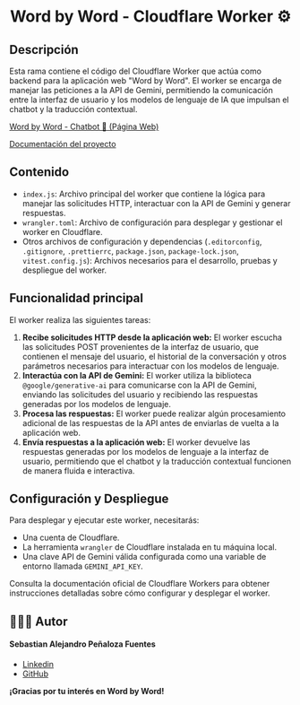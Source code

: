 # <p align="center"> Word by Word - Cloudflare Worker ⚙️ </p>

## Descripción

Esta rama contiene el código del Cloudflare Worker que actúa como backend para la aplicación web "Word by Word". El worker se encarga de manejar las peticiones a la API de Gemini, permitiendo la comunicación entre la interfaz de usuario y los modelos de lenguaje de IA que impulsan el chatbot y la traducción contextual.

[Word by Word - Chatbot 🤖 (Página Web)](https://prompting-dy5.pages.dev/)

[Documentación del proyecto](https://docs.google.com/document/d/1ESBL2dXL67NWDc-PvoMXIfv_VOD1H1dkvOiEOUKysPE/edit?usp=sharing)

## Contenido

- `index.js`: Archivo principal del worker que contiene la lógica para manejar las solicitudes HTTP, interactuar con la API de Gemini y generar respuestas.
- `wrangler.toml`: Archivo de configuración para desplegar y gestionar el worker en Cloudflare.
- Otros archivos de configuración y dependencias (`.editorconfig`, `.gitignore`, `.prettierrc`, `package.json`, `package-lock.json`, `vitest.config.js`): Archivos necesarios para el desarrollo, pruebas y despliegue del worker.

## Funcionalidad principal

El worker realiza las siguientes tareas:

1. **Recibe solicitudes HTTP desde la aplicación web:** El worker escucha las solicitudes POST provenientes de la interfaz de usuario, que contienen el mensaje del usuario, el historial de la conversación y otros parámetros necesarios para interactuar con los modelos de lenguaje.
2. **Interactúa con la API de Gemini:** El worker utiliza la biblioteca `@google/generative-ai` para comunicarse con la API de Gemini, enviando las solicitudes del usuario y recibiendo las respuestas generadas por los modelos de lenguaje.
3. **Procesa las respuestas:** El worker puede realizar algún procesamiento adicional de las respuestas de la API antes de enviarlas de vuelta a la aplicación web.
4. **Envía respuestas a la aplicación web:** El worker devuelve las respuestas generadas por los modelos de lenguaje a la interfaz de usuario, permitiendo que el chatbot y la traducción contextual funcionen de manera fluida e interactiva.

## Configuración y Despliegue

Para desplegar y ejecutar este worker, necesitarás:

- Una cuenta de Cloudflare.
- La herramienta `wrangler` de Cloudflare instalada en tu máquina local.
- Una clave API de Gemini válida configurada como una variable de entorno llamada `GEMINI_API_KEY`.

Consulta la documentación oficial de Cloudflare Workers para obtener instrucciones detalladas sobre cómo configurar y desplegar el worker.

## 👨🏾‍💻 Autor

#### Sebastian Alejandro Peñaloza Fuentes

- [Linkedin](https://www.linkedin.com/in/sebastianpenalozafuentes/)
- [GitHub](https://github.com/Sebastian0021)

**¡Gracias por tu interés en Word by Word!**

